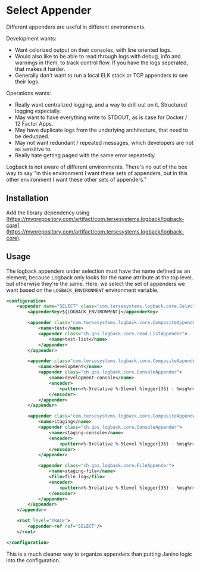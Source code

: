 # Select Appender

Different appenders are useful in different environments.

Development wants:

* Want colorized output on their consoles, with line oriented logs.  
* Would also like to be able to read through logs with debug, info and warnings in them, to track control flow.  If you have the logs seperated, that makes it harder.
* Generally don't want to run a local ELK stack or TCP appenders to see their logs.

Operations wants:

* Really want centralized logging, and a way to drill out on it.  Structured logging especially.
* May want to have everything write to STDOUT, as is case for Docker / 12 Factor Apps.
* May have duplicate logs from the underlying architecture, that need to be dedupped.
* May not want redundant / repeated messages, which developers are not as sensitive to.
* Really hate getting paged with the same error repeatedly.

Logback is not aware of different environments.  There's no out of the box way to say "in this environment I want these sets of appenders, but in this other environment I want these other sets of appenders."

## Installation

Add the library dependency using [https://mvnrepository.com/artifact/com.tersesystems.logback/logback-core](https://mvnrepository.com/artifact/com.tersesystems.logback/logback-core).

## Usage

The logback appenders under selection must have the name defined as an element, because Logback only looks for the name attribute at the top level, but otherwise they're the same.  Here, we select the set of appenders we want based on the `LOGBACK_ENVIRONMENT` environment variable.

```xml
<configuration>
    <appender name="SELECT" class="com.tersesystems.logback.core.SelectAppender">
        <appenderKey>${LOGBACK_ENVIRONMENT}</appenderKey>

        <appender class="com.tersesystems.logback.core.CompositeAppender">
            <name>test</name>
            <appender class="ch.qos.logback.core.read.ListAppender">
                <name>test-list</name>
            </appender>
        </appender>

        <appender class="com.tersesystems.logback.core.CompositeAppender">
            <name>development</name>
            <appender class="ch.qos.logback.core.ConsoleAppender">
                <name>development-console</name>
                <encoder>
                    <pattern>%-5relative %-5level %logger{35} - %msg%n</pattern>
                </encoder>
            </appender>
        </appender>

        <appender class="com.tersesystems.logback.core.CompositeAppender">
            <name>staging</name>
            <appender class="ch.qos.logback.core.ConsoleAppender">
                <name>staging-console</name>
                <encoder>
                    <pattern>%-5relative %-5level %logger{35} - %msg%n</pattern>
                </encoder>
            </appender>

            <appender class="ch.qos.logback.core.FileAppender">
                <name>staging-file</name>
                <file>file.log</file>
                <encoder>
                    <pattern>%-5relative %-5level %logger{35} - %msg%n</pattern>
                </encoder>
            </appender>
        </appender>
    </appender>

    <root level="TRACE">
        <appender-ref ref="SELECT"/>
    </root>

</configuration>
```

This is a much cleaner way to organize appenders than putting Janino logic into the configuration.

